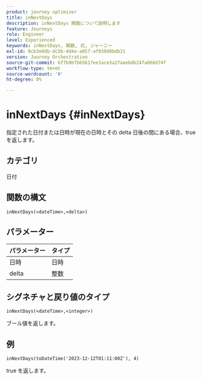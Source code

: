 ```yaml
---
product: journey optimizer
title: inNextDays
description: inNextDays 関数について説明します
feature: Journeys
role: Engineer
level: Experienced
keywords: inNextDays, 関数, 式, ジャーニー
exl-id: 0cb3e0db-dc5b-4d4e-a057-af030d9bdb21
version: Journey Orchestration
source-git-commit: 6f7b9bfb65617ee1ace3a2faaebdb24fa068d74f
workflow-type: tm+mt
source-wordcount: '0'
ht-degree: 0%

---
```


# inNextDays {#inNextDays}

指定された日付または日時が現在の日時とその delta 日後の間にある場合、true を返します。

## カテゴリ

日付

## 関数の構文

`inNextDays(<dateTime>,<delta>)`

## パラメーター

| パラメーター | タイプ |
|-----------|------------------|
| 日時 | 日時 |
| delta | 整数 |

## シグネチャと戻り値のタイプ

`inNextDays(<dateTime>,<integer>)`

ブール値を返します。

## 例

`inNextDays(toDateTime('2023-12-12T01:11:00Z'), 4)`

true を返します。
